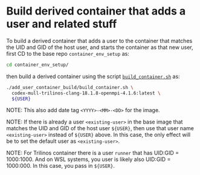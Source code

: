 # Build derived container that adds a user and related stuff

To build a derived container that adds a user to the container that matches the
UID and GID of the host user, and starts the container as that new user, first
CD to the base repo `container_env_setup` as:

```bash
cd container_env_setup/
```

then build a derived container using the script
[`build_container.sh`](./build_container.sh) as:

```bash
./add_user_container_build/build_container.sh \
  codex-mull-trilinos-clang-18.1.8-openmpi-4.1.6:latest \
  ${USER}
```

NOTE: This also add date tag `<YYYY>-<MM>-<DD>` for the image.

NOTE: If there is already a user `<existing-user>` in the base image that
matches the UID and GID of the host user `${USER}`, then use that user name
`<existing-user>` instead of `${USER}` above.  In this case, the only effect
will be to set the default user as `<existing-user>`.

NOTE: For Trilinos container there is a user `runner` that has UID:GID =
1000:1000.   And on WSL systems, you user is likely also UID:GID = 1000:000.  In
this case, you pass in `${USER}`.
